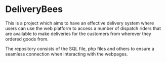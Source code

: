 # DeliveryBees
This is a project which aims to have an effective delivery system where users can use the web platform to access a number of dispatch riders that are available to make
deliveries for the customers from wherever they ordered goods from.

The repository consists of the SQL file, php files and others to ensure a seamless connection when interacting with the webpages. 
